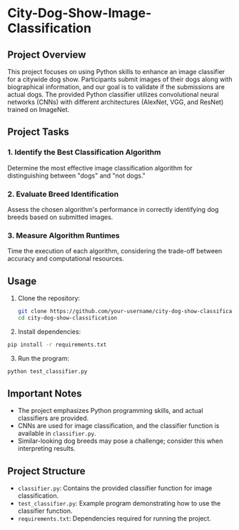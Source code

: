 # City-Dog-Show-Image-Classification
 
## Project Overview

This project focuses on using Python skills to enhance an image classifier for a citywide dog show. Participants submit images of their dogs along with biographical information, and our goal is to validate if the submissions are actual dogs. The provided Python classifier utilizes convolutional neural networks (CNNs) with different architectures (AlexNet, VGG, and ResNet) trained on ImageNet.

## Project Tasks

### 1. Identify the Best Classification Algorithm

Determine the most effective image classification algorithm for distinguishing between "dogs" and "not dogs."

### 2. Evaluate Breed Identification

Assess the chosen algorithm's performance in correctly identifying dog breeds based on submitted images.

### 3. Measure Algorithm Runtimes

Time the execution of each algorithm, considering the trade-off between accuracy and computational resources.

## Usage

1. Clone the repository:

   ```bash
   git clone https://github.com/your-username/city-dog-show-classification.git
   cd city-dog-show-classification
   ```

2. Install dependencies:

  ```bash
  pip install -r requirements.txt
  ```

3. Run the  program:

  ```bash
  python test_classifier.py
  ```
## Important Notes
- The project emphasizes Python programming skills, and actual classifiers are provided.
- CNNs are used for image classification, and the classifier function is available in `classifier.py`.
- Similar-looking dog breeds may pose a challenge; consider this when interpreting results.

## Project Structure
- `classifier.py`: Contains the provided classifier function for image classification.
- `test_classifier.py`: Example program demonstrating how to use the classifier function.
- `requirements.txt`: Dependencies required for running the project.
